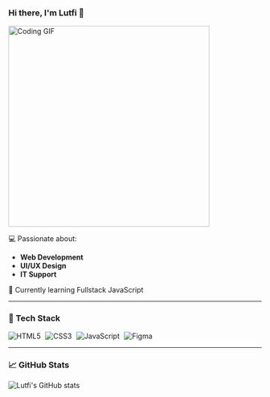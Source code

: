 ### Hi there, I'm Lutfi 👋

<img src="https://media.giphy.com/media/ZVik7pBtu9dNS/giphy.gif" alt="Coding GIF" width="400" />

💻 Passionate about:
- **Web Development**
- **UI/UX Design**
- **IT Support**

🌱 Currently learning Fullstack JavaScript


---

### 🧰 Tech Stack

<img src="https://img.shields.io/badge/HTML5-E34F26?style=flat&logo=html5&logoColor=white" alt="HTML5" style="margin-right: 5px;" />
<img src="https://img.shields.io/badge/CSS3-1572B6?style=flat&logo=css3&logoColor=white" alt="CSS3" style="margin-right: 5px;" />
<img src="https://img.shields.io/badge/JavaScript-F7DF1E?style=flat&logo=javascript&logoColor=black" alt="JavaScript" style="margin-right: 5px;" />
<img src="https://img.shields.io/badge/Figma-F24E1E?style=flat&logo=figma&logoColor=white" alt="Figma" style="margin-right: 5px;" />


---

### 📈 GitHub Stats
![Lutfi's GitHub stats](https://github-readme-stats.vercel.app/api?username=iLutfiminati&show_icons=true&theme=tokyonight)
